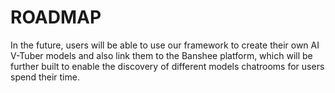 # ROADMAP

In the future, users will be able to use our framework to create their own AI V-Tuber models and also link them to the Banshee platform, which will be further built to enable the discovery of different models chatrooms for users spend their time.